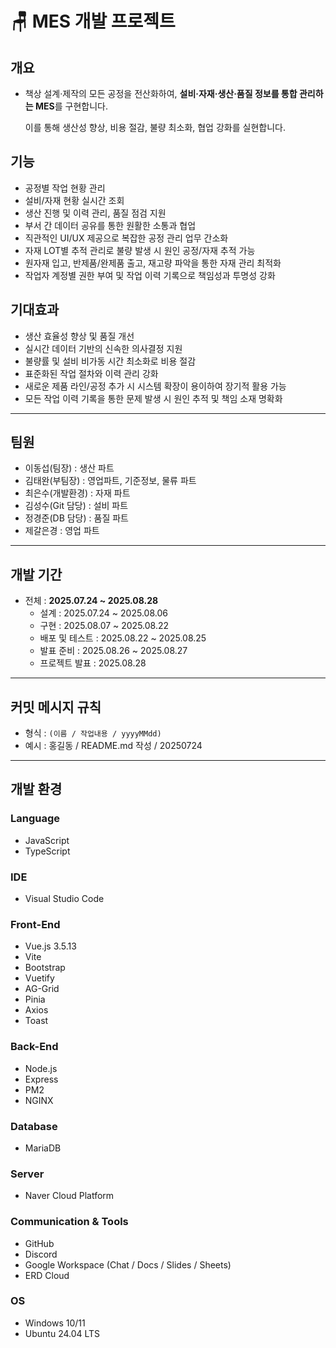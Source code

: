 # 🪑 MES 개발 프로젝트 

## 개요
- 책상 설계·제작의 모든 공정을 전산화하여,
**설비·자재·생산·품질 정보를 통합 관리하는 MES**를 구현합니다.
  
   이를 통해 생산성 향상, 비용 절감, 불량 최소화, 협업 강화를 실현합니다.

## 기능
- 공정별 작업 현황 관리
- 설비/자재 현황 실시간 조회
- 생산 진행 및 이력 관리, 품질 점검 지원
- 부서 간 데이터 공유를 통한 원활한 소통과 협업
- 직관적인 UI/UX 제공으로 복잡한 공정 관리 업무 간소화
- 자재 LOT별 추적 관리로 불량 발생 시 원인 공정/자재 추적 가능
- 원자재 입고, 반제품/완제품 출고, 재고량 파악을 통한 자재 관리 최적화
- 작업자 계정별 권한 부여 및 작업 이력 기록으로 책임성과 투명성 강화



## 기대효과
- 생산 효율성 향상 및 품질 개선
- 실시간 데이터 기반의 신속한 의사결정 지원
- 불량률 및 설비 비가동 시간 최소화로 비용 절감
- 표준화된 작업 절차와 이력 관리 강화
- 새로운 제품 라인/공정 추가 시 시스템 확장이 용이하여 장기적 활용 가능
- 모든 작업 이력 기록을 통한 문제 발생 시 원인 추적 및 책임 소재 명확화
---

## 팀원
- 이동섭(팀장) : 생산 파트  
- 김태완(부팀장) : 영업파트, 기준정보, 물류 파트  
- 최은수(개발환경) : 자재 파트  
- 김성수(Git 담당) : 설비 파트  
- 정경준(DB 담당) : 품질 파트  
- 제갈은경 : 영업 파트  

---

## 개발 기간
- 전체 : **2025.07.24 ~ 2025.08.28**  
  - 설계 : 2025.07.24 ~ 2025.08.06  
  - 구현 : 2025.08.07 ~ 2025.08.22  
  - 배포 및 테스트 : 2025.08.22 ~ 2025.08.25  
  - 발표 준비 : 2025.08.26 ~ 2025.08.27  
  - 프로젝트 발표 : 2025.08.28  

---

## 커밋 메시지 규칙
- 형식 : `(이름 / 작업내용 / yyyyMMdd)`  
- 예시 :  홍길동 / README.md 작성 / 20250724


---

## 개발 환경

### Language
- JavaScript  
- TypeScript  

### IDE
- Visual Studio Code  

### Front-End
- Vue.js 3.5.13  
- Vite  
- Bootstrap  
- Vuetify  
- AG-Grid  
- Pinia  
- Axios  
- Toast  

### Back-End
- Node.js  
- Express
- PM2
- NGINX

### Database
- MariaDB  

### Server
- Naver Cloud Platform  

### Communication & Tools
- GitHub  
- Discord  
- Google Workspace (Chat / Docs / Slides / Sheets)  
- ERD Cloud  

### OS
- Windows 10/11  
- Ubuntu 24.04 LTS  

